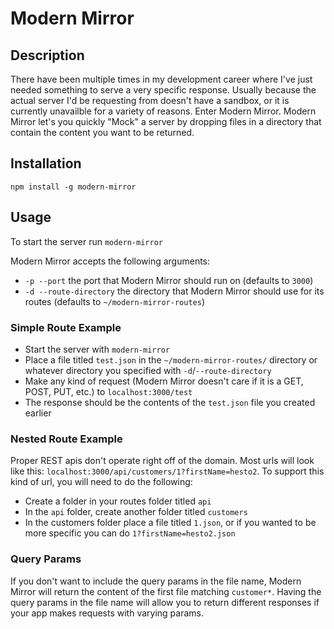 # Modern Mirror
## Description
There have been multiple times in my development career where I've just needed something to serve a very specific response. Usually because the actual server I'd be requesting from doesn't have a sandbox, or it is currently unavailble for a variety of reasons. Enter Modern Mirror. Modern Mirror let's you quickly "Mock" a server by dropping files in a directory that contain the content you want to be returned.

## Installation
`npm install -g modern-mirror`

## Usage
To start the server run `modern-mirror`

Modern Mirror accepts the following arguments:
- `-p --port` the port that Modern Mirror should run on (defaults to `3000`)
- `-d --route-directory` the directory that Modern Mirror should use for its routes (defaults to `~/modern-mirror-routes`)

### Simple Route Example
- Start the server with `modern-mirror`
- Place a file titled `test.json` in the `~/modern-mirror-routes/` directory or whatever directory you specified with `-d`/`--route-directory`
- Make any kind of request (Modern Mirror doesn't care if it is a GET, POST, PUT, etc.) to `localhost:3000/test`
- The response should be the contents of the `test.json` file you created earlier

### Nested Route Example
Proper REST apis don't operate right off of the domain. Most urls will look like this: `localhost:3000/api/customers/1?firstName=hesto2`. To support this kind of url, you will need to do the following:
- Create a folder in your routes folder titled `api`
- In the `api` folder, create another folder titled `customers`
- In the customers folder place a file titled `1.json`, or if you wanted to be more specific you can do `1?firstName=hesto2.json`

### Query Params
If you don't want to include the query params in the file name, Modern Mirror will return the content of the first file matching `customer*`. Having the query params in the file name will allow you to return different responses if your app makes requests with varying params.
